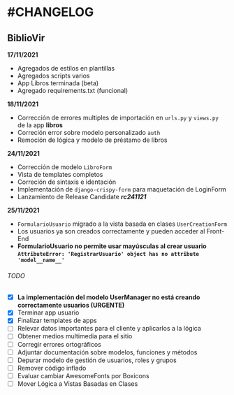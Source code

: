 # #CHANGELOG
## BiblioVir

**17/11/2021**

- Agregados de estilos en plantillas
- Agregados scripts varios
- App Libros terminada (beta)
- Agregado requirements.txt (funcional)

**18/11/2021**

- Corrección de errores multiples de importación en `urls.py` y `views.py` de la app **libros**
- Correción error sobre modelo personalizado `auth`
- Remoción de lógica y modelo de préstamo de libros

**24/11/2021**

- Corrección de modelo `LibroForm`
- Vista de templates completos
- Correción de sintaxis e identación
- Implementación de `django-crispy-form` para maquetación de LoginForm
- Lanzamiento de Release Candidate ***rc241121***


**25/11/2021**

- `FormularioUsuario` migrado a la vista basada en clases `UserCreationForm`
- Los usuarios ya son creados correctamente y pueden acceder al Front-End
- **FormularioUsuario no permite usar mayúsculas al crear usuario ```AttributeError: 'RegistrarUsuario' object has no attribute 'model__name__'```**

###### TODO

- [x] **La implementación del modelo UserManager no está creando correctamente usuarios (URGENTE)**
- [x] Terminar app usuario
- [x] Finalizar templates de apps
- [ ] Relevar datos importantes para el cliente y aplicarlos a la lógica
- [ ] Obtener medios multimedia para el sitio
- [ ] Corregir errores ortográficos
- [ ] Adjuntar documentación sobre modelos, funciones y métodos
- [ ] Depurar modelo de gestión de usuarios, roles y grupos
- [ ] Remover código inflado
- [ ] Evaluar cambiar AwesomeFonts por Boxicons
- [ ] Mover Lógica a Vistas Basadas en Clases
